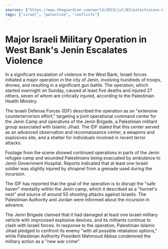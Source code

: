 ```yaml
---
sources: ["https://www.theguardian.com/world/2023/jul/03/palestinians-killed-israeli-strike-west-bank-jenin", "https://edition.cnn.com/2023/07/02/middleeast/israel-jenin-camp-idf-raid-west-bank-intl-hnk/index.html"]
tags: ["israel", "palestine", "conflicts"]
---
```

# Major Israeli Military Operation in West Bank's Jenin Escalates Violence

In a significant escalation of violence in the West Bank, Israeli forces initiated a major operation in the city of Jenin, involving hundreds of troops, drones, and resulting in a significant gun battle. The operation, which started overnight on Sunday, caused at least five deaths and injured 27 others, seven of whom are critically injured, according to the Palestinian Health Ministry​.

The Israeli Defense Forces (IDF) described the operation as an "extensive counterterrorism effort," targeting a joint operational command center for the Jenin Camp and operatives of the Jenin Brigade, a Palestinian militant group associated with Islamic Jihad. The IDF stated that this center served as an advanced observation and reconnaissance center, a weapons and explosives site, and a shelter for individuals involved in recent terror attacks.

Footage from the scene showed continued operations in parts of the Jenin refugee camp and wounded Palestinians being evacuated by ambulance to Jenin Government Hospital. Reports indicated that at least one Israeli soldier was slightly injured by shrapnel from a grenade used during the incursion.

The IDF has reported that the goal of the operation is to disrupt the "safe haven" mentality within the Jenin camp, which it described as a "hornet's nest" and source of around 50 shooting attacks against Israelis. The Palestinian Authority and Jordan were informed about the incursion in advance.

The Jenin Brigade claimed that it had damaged at least one Israeli military vehicle with improvised explosive devices, and its militants continue to clash with Israeli forces. In response to the operation, Palestinian Islamic Jihad pledged to confront its enemy "with all possible retaliation options," while Palestinian Authority President Mahmoud Abbas condemned the military action as a "new war crime"​.